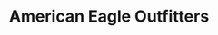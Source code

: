 ---
title: "American Eagle Outfitters"
url: /plainfield/american-eagle-outfitters/
shop: Kleidung
---